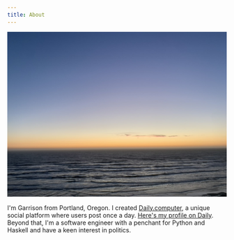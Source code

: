 ```yaml
---
title: About
---
```


![The Oregon Coast](/images/oregoncoast3.jpeg)


I'm Garrison from Portland, Oregon. I created [Daily.computer](https://daily.computer), a unique social platform where users post once a day. [Here's my profile on Daily](https://daily.computer/user/garrison). Beyond that, I'm a software engineer with a penchant for Python and Haskell and have a keen interest in politics.

